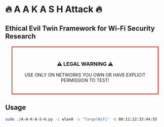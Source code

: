 # 🔥 A A K A S H Attack 🔥

## Ethical Evil Twin Framework for Wi-Fi Security Research

<div align="center" style="border: 2px solid red; padding: 20px; margin: 20px;">
  <h3>⚠️ LEGAL WARNING ⚠️</h3>
  <p>USE ONLY ON NETWORKS YOU OWN OR HAVE EXPLICIT PERMISSION TO TEST!</p>
</div>

## Usage
```bash
sudo ./A-A-K-A-S-H.py -i wlan0 -s "TargetWiFi" -b 00:11:22:33:44:55
